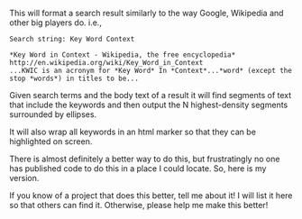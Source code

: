 This will format a search result similarly to the way Google, Wikipedia and other big players do. i.e.,

	Search string: Key Word Context
	
    *Key Word in Context - Wikipedia, the free encyclopedia*
    http://en.wikipedia.org/wiki/Key_Word_in_Context
	...KWIC is an acronym for *Key Word* In *Context*...*word* (except the stop *words*) in titles to be...

Given search terms and the body text of a result it will find segments of text that include the keywords and then output the N highest-density segments surrounded by ellipses.

It will also wrap all keywords in an html marker so that they can be highlighted on screen.

There is almost definitely a better way to do this, but frustratingly no one has published code to do this in a place I could locate. So, here is my version.

If you know of a project that does this better, tell me about it! I will list it here so that others can find it. Otherwise, please help me make this better!